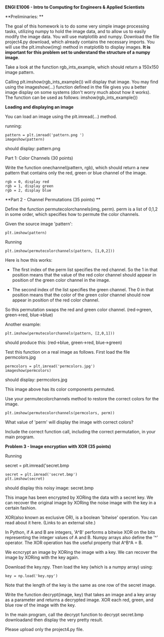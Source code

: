 **ENGI E1006 - Intro to Computing for Engineers & Applied Scientists**

**Preliminaries: **

The goal of this homework is to do some very simple image processing tasks, utilizing numpy to hold the image data, and to allow us to easily modify the image data. You will use matplotlib and numpy. Download the file  project4.py  download, which already contains the necessary imports. You will use the plt.imshow(img) method in matplotlib to display images. **It is important for this problem set to understand the structure of a numpy image**.

Take a look at the function rgb_ints_example, which should return a 150x150 image pattern. 

Calling plt.imshow(rgb_ints_example()) will display that image. 
You may find using the imageshow(...) function defined in the file gives you a better image display on some systems (don't worry much about how it works). The function can be used as follows: imshow(rgb_ints_example())

**Loading and displaying an image**

You can load an image using the plt.imread(...) method. 

running:

    pattern = plt.imread('pattern.png ')
    imageshow(pattern)

should display: pattern.png

Part 1:  Color Channels (30 points) 

Write the function onechannel(pattern, rgb), which should return a new pattern that contains only the red, green or blue channel of the image. 

    rgb = 0, display red
    rgb = 1, display green
    rgb = 2, display blue

**Part 2 - Channel Permutations (35 points) **

Define the function permutecolorchannels(img, perm). perm is a list of 0,1,2 in some order, which specifies how to permute the color channels.

Given the source image 'pattern':

    plt.imshow(pattern)

Running 

    plt.imshow(permutecolorchannels(pattern, [1,0,2]))

Here is how this works:

- The first index of the perm list specifies the red channel. So the 1 in that position means that the value of the red color channel should appear in position of the green color channel in the image.

- The second index of the list specifies the green channel. The 0 in that position means that the color of the green color channel should now appear in position of the red color channel.

So this permutation swaps the red and green color channel. (red->green, green->red, blue->blue)

Another example:

    plt.imshow(permutecolorchannels(pattern, [2,0,1]))

should produce this: (red->blue, green->red, blue->green)

Test this function on a real image as follows. First load the file permcolors.jpg

    permcolors = plt.imread('permcolors.jpg')
    imageshow(permcolors)

should display: permcolors.jpg 

This image above has its color components permuted.

Use your permutecolorchannels method to restore the correct colors for the image.

    plt.imshow(permutecolorchannels(permcolors, perm))

What value of 'perm'  will display the image with correct colors?

Include the correct function call, including the correct permutation,  in your main program. 

**Problem 3 - Image encryption with XOR (35 points)**

Running

secret = plt.imread('secret.bmp
              
    secret = plt.imread('secret.bmp')
    plt.imshow(secret)

should display this noisy image: secret.bmp  

This image has been encrypted by XORing the data with a secret key.  We can recover the original image by XORing the noise image with the key in a certain fashion.

XOR(also known as exclusive OR), is a boolean  'bitwise' operation. You can read about it here. (Links to an external site.) 

In Python, if A and B are integers, 'A^B' performs a bitwise XOR on the bits representing the integer values of A and B. Numpy arrays also define the '^' operator. The XOR operation has the useful property that A^B^A = B.

We ecncrypt an image by XORing the image with a key. We can recover the image by XORing with the key again. 

Download the key.npy. Then load the key (which is a numpy array) using:

    key = np.load('key.npy')

Note that the length of the key is the same as one row of the secret image. 

Write the function decrypt(image, key) that takes an image and a key array as a parameter and returns a decrypted image. XOR each red, green, and blue row of the image with the key.

In the main program, call the decrypt function to decrypt secret.bmp  downloadand then display the very pretty result. 

Please upload only the project4.py file.
